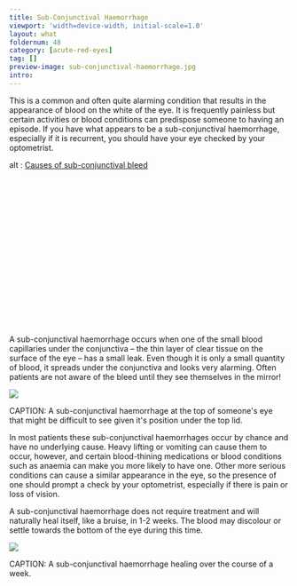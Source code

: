 ```yaml
---
title: Sub-Conjunctival Haemorrhage
viewport: 'width=device-width, initial-scale=1.0'
layout: what
foldernum: 48
category: [acute-red-eyes]
tag: []
preview-image: sub-conjunctival-haemorrhage.jpg
intro: 
---
```


<div class="employee-heading">
<p>This is a common and often quite alarming condition that results in the appearance of blood on the white of the eye. It is frequently painless but certain activities or blood conditions can predispose someone to having an episode. If you have what appears to be a sub-conjunctival haemorrhage, especially if it is recurrent, you should have your eye checked by your optometrist.</p>
</div>

<div class="myWrapper" style="position: relative; padding-bottom: 56.25%; height: 0;"><!--[if IE]><iframe frameborder="0" type="text/html" src="https://2689-2347.captiv8online.com/animations/embed/one/u-o-u-o-u-t-l-l-d?player_width=100%&player_height=100%&site_company_language=34&autostart=false" width="100%" height="100%" style="position:absolute;top:0;left:0;width:100%;height:100%;"></iframe><![endif]--><!--[if !IE]> <--><object data="https://2689-2347.captiv8online.com/animations/embed/one/u-o-u-o-u-t-l-l-d?player_width=100%&player_height=100%&site_company_language=34&autostart=false" type="text/html" width="100%" height="100%" style="position:absolute;top:0;left:0;width:100%;height:100%;">  alt : <a href="https://2689-2347.captiv8online.com/animations/embed/one/u-o-u-o-u-t-l-l-d?player_width=100%&player_height=100%&site_company_language=34&autostart=false">Causes of sub-conjunctival bleed</a></object><!--> <![endif]--></div>

<br>

A sub-conjunctival haemorrhage occurs when one of the small blood capillaries under the conjunctiva – the thin layer of clear tissue on the surface of the eye – has a small leak. Even though it is only a small quantity of blood, it spreads under the conjunctiva and looks very alarming. Often patients are not aware of the bleed until they see themselves in the mirror!

![](/uploads/red-eye.jpg)

CAPTION: A sub-conjunctival haemorrhage at the top of someone's eye that might be difficult to see given it's position under the top lid.

In most patients these sub-conjunctival haemorrhages occur by chance and have no underlying cause. Heavy lifting or vomiting can cause them to occur, however, and certain blood-thining medications or blood conditions such as anaemia can make you more likely to have one. Other more serious conditions can cause a similar appearance in the eye, so the presence of one should prompt a check by your optometrist, especially if there is pain or loss of vision.

A sub-conjunctival haemorrhage does not require treatment and will naturally heal itself, like a bruise, in 1-2 weeks. The blood may discolour or settle towards the bottom of the eye during this time.

![](/uploads/red-eye-healed.jpg)

CAPTION: A sub-conjunctival haemorrhage healing over the course of a week.
